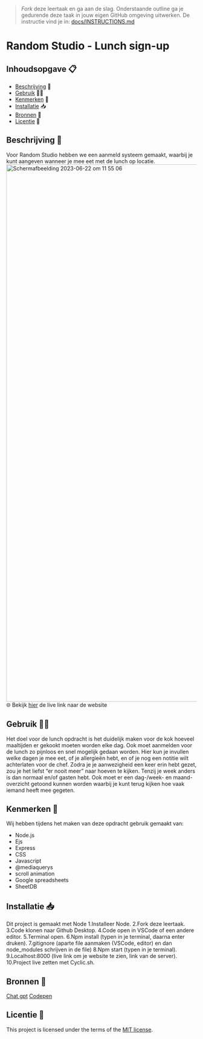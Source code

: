 > _Fork_ deze leertaak en ga aan de slag. Onderstaande outline ga je gedurende deze taak in jouw eigen GitHub omgeving uitwerken. De instructie vind je in: [docs/INSTRUCTIONS.md](docs/INSTRUCTIONS.md)

# Random Studio - Lunch sign-up
## Inhoudsopgave 📋
  * [Beschrijving](#beschrijving) 📄
  * [Gebruik](#gebruik) 👩‍💻
  * [Kenmerken](#kenmerken) 💃
  * [Installatie](#installatie) 📥
  * [Bronnen](#bronnen) 🚤
  * [Licentie](#licentie) 💯

## Beschrijving  📄
Voor Random Studio hebben we een aanmeld systeem gemaakt, waarbij je kunt aangeven wanneer je mee eet met de lunch op locatie.
<img width="1423" alt="Scherm­afbeelding 2023-06-22 om 11 55 06" src="https://github.com/Amberhva/Random-Studio-lunch-sign-up/assets/112861144/403d1450-642c-46ae-87ed-044807799050">
🌐 Bekijk [hier](https://random-studio-lunch-sign-up.adaptable.app/) de live link naar de website

## Gebruik 👩‍💻
Het doel voor de lunch opdracht is het duidelijk maken voor de kok hoeveel maaltijden er gekookt moeten worden elke dag. Ook moet aanmelden voor de lunch zo pijnloos en snel mogelijk gedaan worden. Hier kun je invullen welke dagen je mee eet, of je allergieën hebt, en of je nog een notitie wilt achterlaten voor de chef. Zodra je je aanwezigheid een keer erin hebt gezet, zou je het liefst “er nooit meer” naar hoeven te kijken. Tenzij je week anders is dan normaal en/of gasten hebt. Ook moet er een dag-/week- en maand-overzicht getoond kunnen worden waarbij je kunt terug kijken hoe vaak iemand heeft mee gegeten.

## Kenmerken 💃
Wij hebben tijdens het maken van deze opdracht gebruik gemaakt van:
* Node.js
* Ejs
* Express
* CSS
* Javascript
* @mediaquerys
* scroll animation
* Google spreadsheets
* SheetDB

## Installatie 📥
Dit project is gemaakt met Node
1.Installeer Node.
2.Fork deze leertaak.
3.Code klonen naar Github Desktop.
4.Code open in VSCode of een andere editor.
5.Terminal open.
6.Npm install (typen in je terminal, daarna enter druken).
7.gitignore (aparte file aanmaken (VSCode, editor) en dan node_modules schrijven in de file)
8.Npm start (typen in je terminal).
9.Localhost:8000 (live link om je website te zien, link van de server).
10.Project live zetten met Cyclic.sh.

## Bronnen 🚤
[Chat gpt](https://chat.openai.com/)
[Codepen](https://codepen.io/your-work)

## Licentie 💯
This project is licensed under the terms of the [MIT license](./LICENSE).
